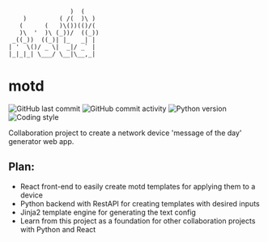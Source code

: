 ﻿                     )  (
        )         ( /(  )\ )  
       (      (   )\())(()/(  
       )\  '  )\ (_))/  ((_)) 
     _((_))  ((_)| |_   _| |  
    | '  \()/ _ \|  _|/ _` |  
    |_|_|_| \___/ \__|\__,_|  

# motd
![GitHub last commit](https://img.shields.io/github/last-commit/davidtwynn/motd?style=plastic)
![GitHub commit activity](https://img.shields.io/github/commit-activity/y/davidtwynn/motd?style=plastic)
![Python version](https://img.shields.io/badge/python%20version-3.10-blue)
![Coding style](https://img.shields.io/badge/code%20style-black-000000.svg)

Collaboration project to create a network device 'message of the day' generator web app.

## Plan:

- React front-end to easily create motd templates for applying them to a device
- Python backend with RestAPI for creating templates with desired inputs
- Jinja2 template engine for generating the text config
- Learn from this project as a foundation for other collaboration projects with Python and React
